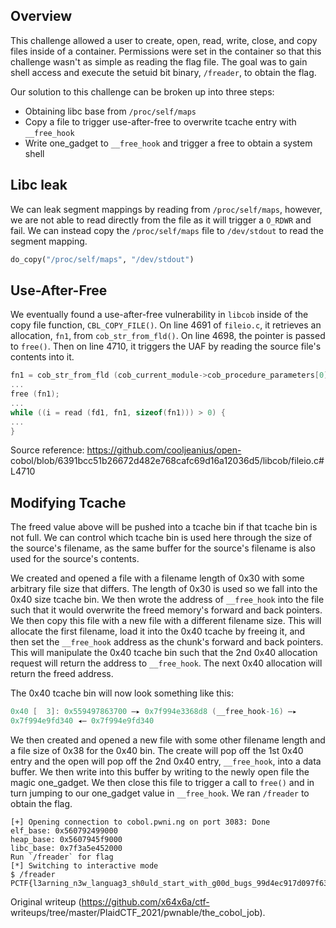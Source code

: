 ## Overview

This challenge allowed a user to create, open, read, write, close, and copy
files inside of a container. Permissions were set in the container so that
this challenge wasn't as simple as reading the flag file. The goal was to gain
shell access and execute the setuid bit binary, `/freader`, to obtain the
flag.

Our solution to this challenge can be broken up into three steps:  
* Obtaining libc base from `/proc/self/maps`  
* Copy a file to trigger use-after-free to overwrite tcache entry with `__free_hook`  
* Write one_gadget to `__free_hook` and trigger a free to obtain a system shell

## Libc leak

We can leak segment mappings by reading from `/proc/self/maps`, however, we
are not able to read directly from the file as it will trigger a `O_RDWR` and
fail.  We can instead copy the `/proc/self/maps` file to `/dev/stdout` to read
the segment mapping.

```python  
do_copy("/proc/self/maps", "/dev/stdout")  
```

## Use-After-Free

We eventually found a use-after-free vulnerability in `libcob` inside of the
copy file function, `CBL_COPY_FILE()`.  On line 4691 of `fileio.c`, it
retrieves an allocation, `fn1`, from `cob_str_from_fld()`. On line 4698, the
pointer is passed to `free()`. Then on line 4710, it triggers the UAF by
reading the source file's contents into it.

```c  
fn1 = cob_str_from_fld (cob_current_module->cob_procedure_parameters[0]);  
...  
free (fn1);  
...  
while ((i = read (fd1, fn1, sizeof(fn1))) > 0) {  
...  
}  
```

Source reference: https://github.com/cooljeanius/open-
cobol/blob/6391bcc51b26672d482e768cafc69d16a12036d5/libcob/fileio.c#L4710

## Modifying Tcache

The freed value above will be pushed into a tcache bin if that tcache bin is
not full.  We can control which tcache bin is used here through the size of
the source's filename, as the same buffer for the source's filename is also
used for the source's contents.

We created and opened a file with a filename length of 0x30 with some
arbitrary file size that differs.  The length of 0x30 is used so we fall into
the 0x40 size tcache bin. We then wrote the address of `__free_hook` into the
file such that it would overwrite the freed memory's forward and back
pointers.  We then copy this file with a new file with a different filename
size.  This will allocate the first filename, load it into the 0x40 tcache by
freeing it, and then set the `__free_hook` address as the chunk's forward and
back pointers.  This will manipulate the 0x40 tcache bin such that the 2nd
0x40 allocation request will return the address to `__free_hook`.  The next
0x40 allocation will return the freed address.

The 0x40 tcache bin will now look something like this:  
```c  
0x40 [  3]: 0x559497863700 —▸ 0x7f994e3368d8 (__free_hook-16) —▸
0x7f994e9fd340 ◂— 0x7f994e9fd340  
```

We then created and opened a new file with some other filename length and a
file size of 0x38 for the 0x40 bin.  The create will pop off the 1st 0x40
entry and the open will pop off the 2nd 0x40 entry, `__free_hook`, into a data
buffer.  We then write into this buffer by writing to the newly open file the
magic one_gadget.  We then close this file to trigger a call to `free()` and
in turn jumping to our one_gadget value in `__free_hook`.  We ran `/freader`
to obtain the flag.

```  
[+] Opening connection to cobol.pwni.ng on port 3083: Done  
elf_base: 0x560792499000  
heap_base: 0x5607945f9000  
libc_base: 0x7f3a5e452000  
Run `/freader` for flag  
[*] Switching to interactive mode  
$ /freader  
PCTF{l3arning_n3w_languag3_sh0uld_start_with_g00d_bugs_99d4ec917d097f63107e}  
```  

Original writeup (https://github.com/x64x6a/ctf-
writeups/tree/master/PlaidCTF_2021/pwnable/the_cobol_job).
